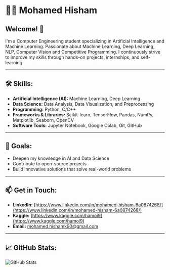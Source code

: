 # 👨‍💻 **Mohamed Hisham**  

## Welcome! 👋  
I'm a Computer Engineering student specializing in Artificial Intelligence and Machine Learning. Passionate about Machine Learning, Deep Learning, NLP, Computer Vision and Competitive Programming. I continuously strive to improve my skills through hands-on projects, internships, and self-learning.  

---

## 🛠 **Skills:**  
- **Artificial Intelligence (AI):** Machine Learning, Deep Learning  
- **Data Science:** Data Analysis, Data Visualization, and Preprocessing  
- **Programming:** Python, C/C++  
- **Frameworks & Libraries:** Scikit-learn, TensorFlow, Pandas, NumPy, Matplotlib, Seaborn, OpenCV  
- **Software Tools:** Jupyter Notebook, Google Colab, Git, GitHub  

---

## 🎯 **Goals:**  
- Deepen my knowledge in AI and Data Science  
- Contribute to open-source projects  
- Build innovative solutions that solve real-world problems  

---

## 📫 **Get in Touch:**  
- **LinkedIn:** [https://www.linkedin.com/in/mohamed-hisham-6a0874268/](https://www.linkedin.com/in/mohamed-hisham-6a0874268/)  
- **Kaggle:** [https://www.kaggle.com/hamoi9](https://www.kaggle.com/hamoi9)  
- **Email:** mohamed.hishamk90@gmail.com  

---

## 📈 **GitHub Stats:**  
![GitHub Stats](https://github-readme-stats.vercel.app/api?username=Mohamedh0&show_icons=true&theme=radical)  
